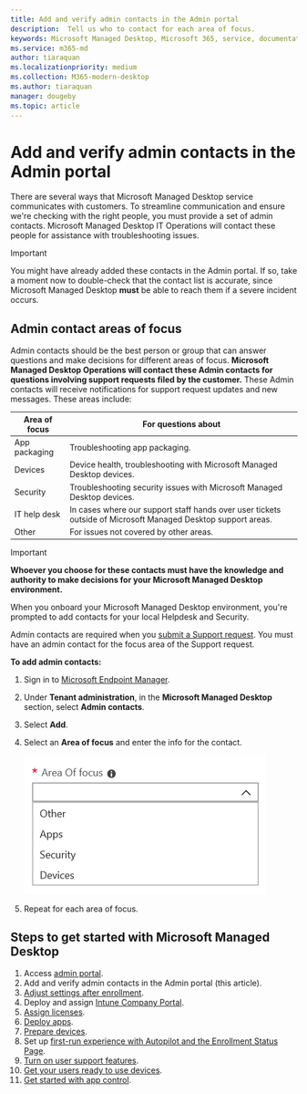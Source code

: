 ```yaml
---
title: Add and verify admin contacts in the Admin portal 
description:  Tell us who to contact for each area of focus.
keywords: Microsoft Managed Desktop, Microsoft 365, service, documentation
ms.service: m365-md
author: tiaraquan
ms.localizationpriority: medium
ms.collection: M365-modern-desktop
ms.author: tiaraquan
manager: dougeby
ms.topic: article
---
```


# Add and verify admin contacts in the Admin portal

There are several ways that Microsoft Managed Desktop service communicates with customers. To streamline communication and ensure we're checking with the right people, you must provide a set of admin contacts. Microsoft Managed Desktop IT Operations will contact these people for assistance with troubleshooting issues.

> [!IMPORTANT]
> You might have already added these contacts in the Admin portal. If so, take a moment now to double-check that the contact list is accurate, since Microsoft Managed Desktop **must** be able to reach them if a severe incident occurs.

## Admin contact areas of focus

Admin contacts should be the best person or group that can answer questions and make decisions for different areas of focus. **Microsoft Managed Desktop Operations will contact these Admin contacts for questions involving support requests filed by the customer.** These Admin contacts will receive notifications for support request updates and new messages. These areas include:

| Area of focus | For questions about |
| ----- | ----- |
| App packaging | Troubleshooting app packaging. |
| Devices | Device health, troubleshooting with Microsoft Managed Desktop devices. |
| Security | Troubleshooting security issues with Microsoft Managed Desktop devices. |
| IT help desk | In cases where our support staff hands over user tickets outside of Microsoft Managed Desktop support areas. |
| Other | For issues not covered by other areas. |

> [!IMPORTANT]
> **Whoever you choose for these contacts must have the knowledge and authority to make decisions for your Microsoft Managed Desktop environment.**

When you onboard your Microsoft Managed Desktop environment, you're prompted to add contacts for your local Helpdesk and Security.

Admin contacts are required when you [submit a Support request](../service-description/support.md). You must have an admin contact for the focus area of the Support request.

**To add admin contacts:**

1. Sign in to [Microsoft Endpoint Manager](https://endpoint.microsoft.com).
1. Under **Tenant administration**, in the **Microsoft Managed Desktop** section, select **Admin contacts**.
1. Select **Add**.
1. Select an **Area of focus** and enter the info for the contact.

    ![the list of areas of focus, such as Other, Apps, and Security.](../media/areaoffocus.png)

1. Repeat for each area of focus.

## Steps to get started with Microsoft Managed Desktop

1. Access [admin portal](access-admin-portal.md).
1. Add and verify admin contacts in the Admin portal (this article).
1. [Adjust settings after enrollment](conditional-access.md).
1. Deploy and assign [Intune Company Portal](company-portal.md).
1. [Assign licenses](assign-licenses.md).
1. [Deploy apps](deploy-apps.md).
1. [Prepare devices](Prepare-devices.md).
1. Set up [first-run experience with Autopilot and the Enrollment Status Page](esp-first-run.md).
1. [Turn on user support features](enable-support.md).
1. [Get your users ready to use devices](get-started-devices.md).
1. [Get started with app control](get-started-app-control.md).
